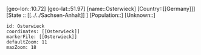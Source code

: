 ﻿---
location: [51.97,10.72]
mapzoom: [7,12] 
mapmarker: city 
type: City
tags:
- geo/City


SpocWebEntityId: 33176
isDeleted: false
confidential: public

---
[geo-lon::10.72]
[geo-lat::51.97]
[name::Osterwieck]
[Country::[[Germany]]]
[State :: [[../../Sachsen-Anhalt]] ]
[Population::]
[Unknown::]


```leaflet
id: Osterwieck
coordinates: [[Osterwieck]]
markerFile: [[Osterwieck]]
defaultZoom: 11 
maxZoom: 18
```
